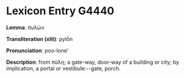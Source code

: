 # Lexicon Entry G4440

**Lemma**: πυλών

**Transliteration (xlit)**: pylṓn

**Pronunciation**: poo-lone'

**Description**:
from πύλη; a gate-way, door-way of a building or city; by implication, a portal or vestibule:--gate, porch.

